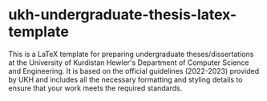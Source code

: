 # ukh-undergraduate-thesis-latex-template
This is a LaTeX template for preparing undergraduate theses/dissertations at the University of Kurdistan Hewler's Department of Computer Science and Engineering. It is based on the official guidelines (2022-2023) provided by UKH and includes all the necessary formatting and styling details to ensure that your work meets the required standards.
